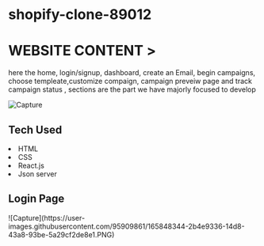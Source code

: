 # shopify-clone-89012

<h1>WEBSITE CONTENT ></h1>
here the home, login/signup, dashboard, create an Email, begin campaigns, choose templeate,customize
compaign, campaign preveiw page and track campaign status , sections are the part we have majorly focused to develop

![Capture](https://user-images.githubusercontent.com/95909861/165847820-c8c44641-1e61-4a15-a04c-790ea08cf82b.PNG)

<h2>Tech Used</h2>
<li>HTML</li>
<li>CSS</li>
<li>React.js</li>
<li>Json server</li>

<h2>Login Page</h2>
![Capture](https://user-images.githubusercontent.com/95909861/165848344-2b4e9336-14d8-43a8-93be-5a29cf2de8e1.PNG)


